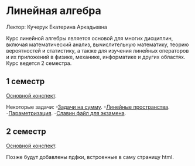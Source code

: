 # Линейная алгебра

Лектор: Кучерук Екатерина Аркадьевна

Курс линейной алгебры является основой для многих дисциплин, включая математический анализ, вычислительную математику, теорию вероятностей и статистику, а также для изучения линейных операторов и их приложений в физике, механике, информатике и других областях. Курс ведется 2 семестра.

## 1 семестр

[Основной конспект](./semester_1/Linear_algebra.pdf).

Некоторые задачи:
-[Задачи на сумму](./semester_1/Задача%20на%20сумму.pdf).
-[Линейные пространства](./semester_1/Контрольная%20работа%20по%20лин.%20пространствам%20.pdf).
-[Параметризация](./semester_1/Параметризация.pdf).
-[Славин файл для экзамена](./semester_1/Экзамен%20файл%20Слава.pdf).

## 2 семестр

[Основной конспект](./semester_2/Linear_algebra.pdf).


Позже будут добавлены пдфки, встроенные в саму страницу html.